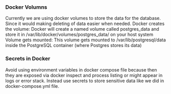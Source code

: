 ### Docker Volumns
Currently we are using docker volumes to store the data for the database. Since it would making deleting of data easier when needed.
Docker creates the volume: Docker will create a named volume called postgres_data and store it in /var/lib/docker/volumes/postgres_data/ on your host system
Volume gets mounted: This volume gets mounted to /var/lib/postgresql/data inside the PostgreSQL container (where Postgres stores its data)

### Secrets in Docker
Avoid using environment variables in docker compose file because then they are exposed via docker inspect and process listing or might appear in logs or error stack.
Instead use secrets to store sensitive data like we did in docker-compose.yml file.
